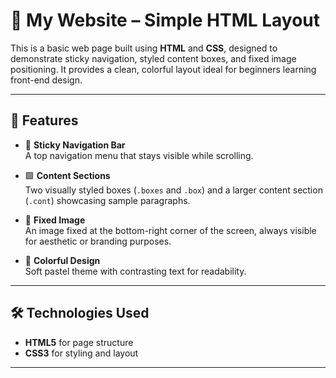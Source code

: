 # 📄 My Website – Simple HTML Layout

This is a basic web page built using **HTML** and **CSS**, designed to demonstrate sticky navigation, styled content boxes, and fixed image positioning. It provides a clean, colorful layout ideal for beginners learning front-end design.

---

## 🚀 Features

- 🧭 **Sticky Navigation Bar**  
  A top navigation menu that stays visible while scrolling.

- 🟪 **Content Sections**  
  Two visually styled boxes (`.boxes` and `.box`) and a larger content section (`.cont`) showcasing sample paragraphs.

- 📌 **Fixed Image**  
  An image fixed at the bottom-right corner of the screen, always visible for aesthetic or branding purposes.

- 🎨 **Colorful Design**  
  Soft pastel theme with contrasting text for readability.

---

## 🛠️ Technologies Used

- **HTML5** for page structure  
- **CSS3** for styling and layout

---


